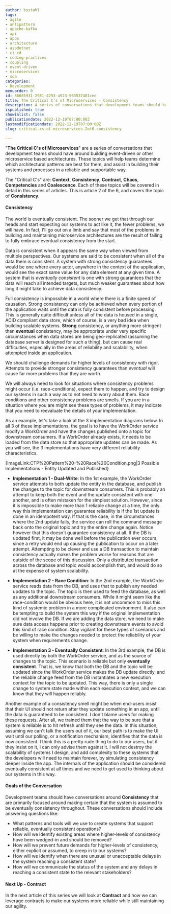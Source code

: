 ```yaml
---
author: bsstahl
tags:
- agile
- antipattern
- apache-kafka
- api
- apps
- architecture
- aspdotnet
- ci_cd
- coding-practices
- coupling
- event-driven
- microservices
- soa
categories:
- Development
menuorder: 0
id: 86685931-2951-4253-a923-563537481cee
title: The Critical C's of Microservices - Consistency
description: A series of conversations that development teams should have around building event driven or microservice architectures
ispublished: true
showinlist: false
publicationdate: 2022-12-19T07:00:00Z
lastmodificationdate: 2022-12-19T07:00:00Z
slug: critical-cs-of-microservices-2of6-consistency

---
```

&quot;**The Critical C's of Microservices**&quot; are a series of conversations that development teams should have around building event-driven or other microservice based architectures. These topics will help teams determine which architectural patterns are best for them, and assist in building their systems and processes in a reliable and supportable way.

The &quot;Critical C's&quot; are: **Context**, **Consistency**, **Contract**, **Chaos**, **Competencies** and **Coalescence**. Each of these topics will be covered in detail in this series of articles. This is article 2 of the 6, and covers the topic of **Consistency**.

#### Consistency

The world is eventually consistent. The sooner we get that through our heads and start expecting our systems to act like it, the fewer problems, we will have. In fact, I'll go out on a limb and say that most of the problems in building and maintaining microservice architectures are the result of failing to fully embrace eventual consistency from the start.

Data is consistent when it appears the same way when viewed from multiple perspectives. Our systems are said to be consistent when all of the data them is consistent. A system with strong consistency guarantees would be one where every actor, anywhere in the context of the application, would see the exact same value for any data element at any given time. A system that is *eventually consistent* is one with strong guarantees that the data will reach all intended targets, but much weaker guarantees about how long it might take to achieve data consistency.

Full consistency is impossible in a world where there is a finite speed of causation. Strong consistency can only be achieved when every portion of the application waits until the data is fully consistent before processing. This is generally quite difficult unless all of the data is housed in a single, ACID compliant data store, which of course, is a very bad idea when building scalable systems. **Strong** consistency, or anything more stringent than **eventual** consistency, may be appropriate under very specific circumstances when data stores are being geo-replicated (assuming the database server is designed for such a thing), but can cause real difficulties, especially in the areas of reliability and scalability, when attempted inside an application.

We should challenge demands for higher levels of consistency with rigor. Attempts to provide stronger consistency guarantees than *eventual* will cause far more problems than they are worth.

We will always need to look for situations where consistency problems might occur (i.e. race-conditions), expect them to happen, and try to design our systems in such a way as to not need to worry about them. Race conditions and other consistency problems are smells. If you are in a situation where you are might see these types of problems, it may indicate that you need to reevaluate the details of your implementation.

As an example, let's take a look at the 3 implementation diagrams below. In all 3 of these implementations, the goal is to have the WorkOrder service modify a WorkOrder and have the changes published onto a topic for downstream consumers. If a WorkOrder already exists, it needs to be loaded from the data store so that appropriate updates can be made. As you will see, the 3 implementations have very different reliability characteristics.

{ImageLink:CTP%20Pattern%20-%20Race%20Condition.png|3 Possible Implementations - Entity Updated and Published}

* **Implementation 1 - Dual-Write**: In the 1st example, the WorkOrder service attempts to both update the entity in the database, and publish the changes to the topic for downstream consumers. This is probably an attempt to keep both the event and the update consistent with one another, and is often mistaken for the simplest solution. However, since it is impossible to make more than 1 reliable change at a time, the only way this implementation can guarantee reliability is if the 1st update is done in an idempotent way. If that is the case, in the circumstances where the 2nd update fails, the service can roll the command message back onto the original topic and try the entire change again. Notice however that this doesn't guarantee consistency at all. If the DB is updated first, it may be done well before the publication ever occurs, since a retry would end up causing the publication to occur on a later attempt. Attempting to be clever and use a DB transaction to maintain consistency actually makes the problem worse for reasons that are outside of the scope of this discussion. Only a distributed transaction across the database and topic would accomplish that, and would do so at the expense of system scalability.

* **Implementation 2 - Race Condition**: In the 2nd example, the WorkOrder service reads data from the DB, and uses that to publish any needed updates to the topic. The topic is then used to feed the database, as well as any additional downstream consumers. While it might seem like the race-condition would be obvious here, it is not uncommon to miss this kind of systemic problem in a more complicated environment. It also can be tempting to build the system this way if the original implementation did not involve the DB. If we are adding the data store, we need to make sure data access happens prior to creating downstream events to avoid this kind of race condition. Stay vigilant for these types of scenarios and be willing to make the changes needed to protect the reliability of your system when requirements change.

* **Implementation 3 - Eventually Consistent**: In the 3rd example, the DB is used directly by both the WorkOrder service, and as the source of changes to the topic. This scenario is reliable but only **eventually consistent**. That is, we know that both the DB and the topic will be updated since the WorkOrder service makes the DB update directly, and the reliable change feed from the DB instantiates a new execution context for the topic to be updated. This way, there is only a single change to system state made within each execution context, and we can know that they will happen reliably.

Another example of a consistency smell might be when end-users insist that their UI should not return after they update something in an app, until the data is guaranteed to be consistent. I don't blame users for making these requests. After all, we trained them that the way to be sure that a system is reliable is to hit refresh until they see the data. In this situation, assuming we can't talk the users out of it, our best path is to make the UI wait until our polling, or a notification mechanism, identifies that the data is now consistent. I think this is a pretty rude thing to do to our users, but if they insist on it, I can only advise them against it. I will not destroy the scalability of systems I design, and add complexity to these systems that the developers will need to maintain forever, by simulating consistency deeper inside the app. The internals of the application should be considered eventually consistent at all times and we need to get used to thinking about our systems in this way.

#### Goals of the Conversation

Development teams should have conversations around **Consistency** that are primarily focused around making certain that the system is assumed to be eventually consistency throughout. These conversations should include answering questions like:

* What patterns and tools will we use to create systems that support reliable, eventually consistent operations?
* How will we identify existing areas where higher-levels of consistency have been wedged-in and should be removed?
* How will we prevent future demands for higher-levels of consistency, either explicit or assumed, to creep in to our systems?
* How will we identify when there are unusual or unacceptable delays in the system reaching a consistent state?
* How will we communicate the status of the system and any delays in reaching a consistent state to the relevant stakeholders?

#### Next Up - Contract

In the next article of this series we will look at **Contract** and how we can leverage contracts to make our systems more reliable while still maintaining our agility.
